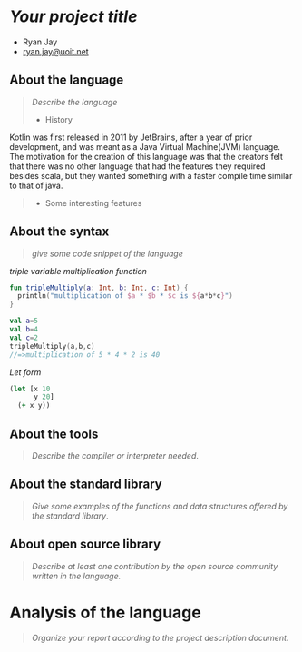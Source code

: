 # _Your project title_

- Ryan Jay
- ryan.jay@uoit.net

## About the language

> _Describe the language_
>
> - History

Kotlin was first released in 2011 by JetBrains, after a year of prior development, and was meant as a Java Virtual Machine(JVM) language.  The motivation for the creation of this language was that the creators felt that there was no other language that had the features they required besides scala, but they wanted something with a faster compile time similar to that of java.

> - Some interesting features

## About the syntax

> _give some code snippet of the language_

*triple variable multiplication function* 
```kotlin
fun tripleMultiply(a: Int, b: Int, c: Int) {
  println("multiplication of $a * $b * $c is ${a*b*c}")
}

val a=5
val b=4
val c=2
tripleMultiply(a,b,c)
//=>multiplication of 5 * 4 * 2 is 40
```

*Let form*

```clojure
(let [x 10
      y 20]
  (+ x y))
```

## About the tools

> _Describe the compiler or interpreter needed_.

## About the standard library

> _Give some examples of the functions and data structures
> offered by the standard library_.

## About open source library

> _Describe at least one contribution by the open source
community written in the language._

# Analysis of the language

> _Organize your report according to the project description
document_.


